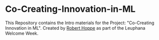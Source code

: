 # Co-Creating-Innovation-in-ML
This Repository contains the Intro materials for the Project: "Co-Creating Innovation in ML". 
Created by [Robert Hoppe](https://www.linkedin.com/in/robert-m-hoppe/) as part of the Leuphana Welcome Week.
